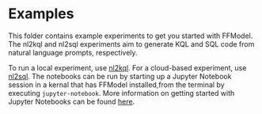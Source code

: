 # Examples

This folder contains example experiments to get you started with FFModel. The nl2kql and nl2sql experiments aim to generate KQL and SQL code from natural language prompts, respectively.

To run a local experiment, use [nl2kql](../examples/nl2kql/). For a cloud-based experiment, use [nl2sql](../examples/nl2sql/). The notebooks can be run by starting up a Jupyter Notebook session in a kernal that has FFModel installed,from the terminal by executing `jupyter-notebook`. More information on getting started with Jupyter Notebooks can be found [here](https://jupyter.org).
